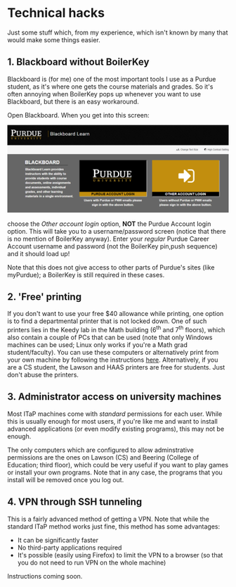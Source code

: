 # Technical hacks

Just some stuff which, from my experience, which isn't known by many that would make some things easier.

## 1. Blackboard without BoilerKey

Blackboard is (for me) one of the most important tools I use as a Purdue student, as it's where one gets the course materials and grades. So it's often annoying when BoilerKey pops up whenever you want to use Blackboard, but there is an easy workaround.

Open Blackboard. When you get into this screen:

![Opening Blackboard screen](/assets/blackboard_1.png)

choose the *Other account login* option, **NOT** the Purdue Account login option. This will take you to a username/password screen (notice that there is no mention of BoilerKey anyway). Enter your *regular* Purdue Career Account username and password (not the BoilerKey pin,push sequence) and it should load up!

Note that this does not give access to other parts of Purdue's sites (like myPurdue); a BoilerKey is still required in these cases.

## 2. 'Free' printing

If you don't want to use your free $40 allowance while printing, one option is to find a departmental printer that is not locked down. One of such printers lies in the Keedy lab in the Math building (6<sup>th</sup> and 7<sup>th</sup> floors), which also contain a couple of PCs that can be used (note that only Windows machines can be used; Linux only works if you're a Math grad student/faculty). You can use these computers or alternatively print from your own machine by following the instructions [here](https://www.purdue.edu/science/scienceit/Printing.html). Alternatively, if you are a CS student, the Lawson and HAAS printers are free for students. Just don't abuse the printers.

## 3. Administrator access on university machines

Most ITaP machines come with *standard* permissions for each user. While this is usually enough for most users, if you're like me and want to install advanced applications (or even modify existing programs), this may not be enough.

The only computers which are configured to allow adminstrative permissions are the ones on Lawson (CS) and Beering (College of Education; third floor), which could be very useful if you want to play games or install your own programs. Note that in any case, the programs that you install will be removed once you log out.

## 4. VPN through SSH tunneling

This is a fairly advanced method of getting a VPN. Note that while the standard ITaP method works just fine, this method has some advantages:

* It can be significantly faster
* No third-party applications required
* It's possible (easily using Firefox) to limit the VPN to a browser (so that you do not need to run VPN on the whole machine)

Instructions coming soon.
